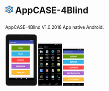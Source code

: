 # <p><img src="screenshot/iconoAppScreenshot.png" width="5%"/> AppCASE-4Blind  
AppCASE-4Blind V1.0.2018
App native Android.

<p><img src="screenshot/PantallaPrincipal.png" width="20%"/>
<img src="screenshot/appScreenshot.png" width="15%"/>
<img src="screenshot/appMenuScreenshot.png" width="13%"/></p>


